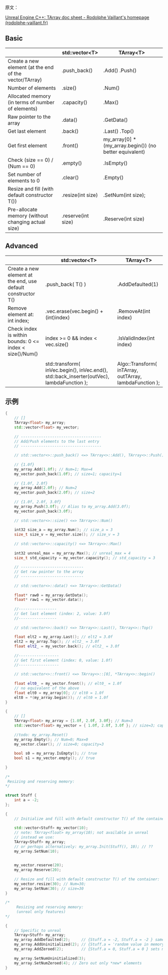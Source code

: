 





原文：

[Unreal Engine C++: TArray doc sheet - Rodolphe Vaillant's homepage (rodolphe-vaillant.fr)](http://rodolphe-vaillant.fr/entry/143/unreal-engine-c-tarray-doc-sheet)

## Basic

|                                                        | std::vector\<T\>   | TArray\<T\>                                            |
| ------------------------------------------------------ | ------------------ | ------------------------------------------------------ |
| Create a new element (at the end of the vector/TArray) | .push_back()       | .Add() .Push()                                         |
| Number of elements                                     | .size()            | .Num()                                                 |
| Allocated memory (in terms of number of elements)      | .capacity()        | .Max()                                                 |
| Raw pointer to the array                               | .data()            | .GetData()                                             |
| Get last element                                       | .back()            | .Last() .Top()                                         |
| Get first element                                      | .front()           | my_array[0] *(my_array.begin()) (no better equivalent) |
| Check (size == 0) / (Num == 0)                         | .empty()           | .IsEmpty()                                             |
| Set number of elements to 0                            | .clear()           | .Empty()                                               |
| Resize and fill (with default constructor T())         | .resize(int size)  | .SetNum(int size);                                     |
| Pre-allocate memory (without changing actual size)     | .reserve(int size) | .Reserve(int size)                                     |


## Advanced

|                                                              | std::vector\<T\>                                             | TArray\<T\>                                                  |
| ------------------------------------------------------------ | ------------------------------------------------------------ | ------------------------------------------------------------ |
| Create a new element at the end, use default constructor T() | .push_back( T() )                                            | .AddDefaulted(1)                                             |
| Remove element at: int index;                                | .vec.erase(vec.begin() + (int)index)                         | .RemoveAt(int index)                                         |
| Check index is within bounds: 0 <= index < size()/Num()      | index >= 0 && index < vec.size()                             | .IsValidIndex(int index)                                     |
|                                                              |                                                              |                                                              |
|                                                              | std::transform(    inVec.begin(),    inVec.end(),    std::back_inserter(outVec),    lambdaFunction ); | Algo::Transform(    inTArray,     outTArray,     lambdaFunction ); |

## 示例

```cpp
{
    // []
    TArray<float> my_array;
    std::vector<float> my_vector;
 
    // ------------------------------------
    // Add/Push elements to the last entry
    // ------------------------------------
     
    // std::vector<>::push_back() <=> TArray<>::Add(), TArray<>::Push()
     
    // {1.0f}
    my_array.Add(1.0f); // Num=1; Max=4
    my_vector.push_back(1.0f); // size=1; capacity=1   
 
    // {1.0f, 2.0f}
    my_array.Add(2.0f); // Num=2
    my_vector.push_back(2.0f); // size=2
 
    // {1.0f, 2.0f, 3.0f}
    my_array.Push(3.0f); // Alias to my_array.Add(3.0f);
    my_vector.push_back(3.0f);
 
    // std::vector<>::size() <=> TArray<>::Num()
 
    int32 size_a = my_array.Num(); // size_a = 3
    size_t size_v = my_vector.size(); // size_v = 3
 
    // std::vector<>::capacity() <=> TArray<>::Max()
 
    int32 unreal_max = my_array.Max(); // unreal_max = 4
    size_t std_capacity = my_vector.capacity(); // std_capacity = 3
 
    // ----------------------------
    // Get raw pointer to the array
    // ----------------------------
     
    // std::vector<>::data() <=> TArray<>::GetData()
 
    float* raw0 = my_array.GetData();
    float* raw1 = my_vector.data();    
 
    //-----------------
    // Get last element (index: 2, value: 3.0f)
    //-----------------
 
    // std::vector<>::back() <=> TArray<>::Last(), TArray<>::Top()
 
    float elt2 = my_array.Last(); // elt2 = 3.0f
    elt2 = my_array.Top(); // elt2_ = 3.0f
    float elt2_ = my_vector.back(); // elt2_ = 3.0f
 
    //------------------
    // Get first element (index: 0, value: 1.0f)
    //------------------
 
    // std::vector<>::front() <=> TArray<>::[0], *TArray<>::begin()
 
    float elt0_ = my_vector.front(); // elt0_ = 1.0f
    // no equivalent of the above
    float elt0 = my_array[0]; // elt0 = 1.0f
    elt0 = *(my_array.begin()); // elt0 = 1.0f
}
 
{
    // []
    TArray<float> my_array = {1.0f, 2.0f, 3.0f}; // Num=3
    std::vector<float> my_vector = { 1.0f, 2.0f, 3.0f }; // size=3; capacity=3
 
    //todo: my_array.Reset()
    my_array.Empty(); // Num=0; Max=0
    my_vector.clear(); // size=0; capacity=3
 
    bool s0 = my_array.IsEmpty(); // true
    bool s1 = my_vector.empty(); // true
 
}
 
/*
 Resizing and reserving memory:
*/
 
struct Stuff {
    int a = -2;
};
 
{
    // Initialize and fill with default constructor T() of the container:
 
    std::vector<Stuff> my_vector(10);
    // note: TArray<float> my_array(10); not available in unreal
    // instead we use:
    TArray<Stuff> my_array;
    // or perhaps alternatively: my_array.Init(Stuff(), 10); // ??
    my_array.SetNum(10);
 
     
    my_vector.reserve(20);     
    my_array.Reserve(20);
 
    // Resize and fill with default constructor T() of the container:      
    my_vector.resize(30); // Num=30;
    my_array.SetNum(30); // size=30
}
 
/*
     Resizing and reserving memory:
     (unreal only features)
*/
 
{      
    // Specific to unreal              
    TArray<Stuff> my_array;
    my_array.AddDefaulted(2);     // {Stuff.a = -2, Stuff.a = -2 } same as std::vector<float> my_vector(2);
    my_array.AddUninitialized(2); // {Stuff.a = 'random value in memory', Stuff.a = 'rand val as well' }
    my_array.AddZeroed(2);        // {Stuff.a = 0, Stuff.a = 0 } sets memory to zero
 
    my_array.SetNumUninitialized(3);
    my_array.SetNumZeroed(4); // Zero out only *new* elements
}

```